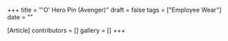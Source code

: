 +++
title = "'O' Hero Pin (Avenger)"
draft = false
tags = ["Employee Wear"]
date = ""

[Article]
contributors = []
gallery = []
+++